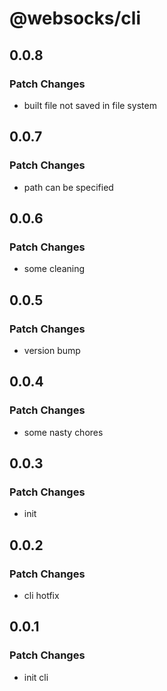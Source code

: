 # @websocks/cli

## 0.0.8

### Patch Changes

- built file not saved in file system

## 0.0.7

### Patch Changes

- path can be specified

## 0.0.6

### Patch Changes

- some cleaning

## 0.0.5

### Patch Changes

- version bump

## 0.0.4

### Patch Changes

- some nasty chores

## 0.0.3

### Patch Changes

- init

## 0.0.2

### Patch Changes

- cli hotfix

## 0.0.1

### Patch Changes

- init cli
